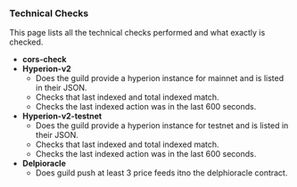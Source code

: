 ### Technical Checks    

This page lists all the technical checks performed and what exactly is checked.

* **cors-check** 
* **Hyperion-v2** 
    - Does the guild provide a hyperion instance for mainnet and is listed in their JSON. 
    - Checks that last indexed and total indexed match.
    - Checks the last indexed action was in the last 600 seconds.
* **Hyperion-v2-testnet**
    - Does the guild provide a hyperion instance for testnet and is listed in their JSON. 
    - Checks that last indexed and total indexed match.
    - Checks the last indexed action was in the last 600 seconds.
* **Delpioracle** 
    - Does guild push at least 3 price feeds itno the delphioracle contract.


